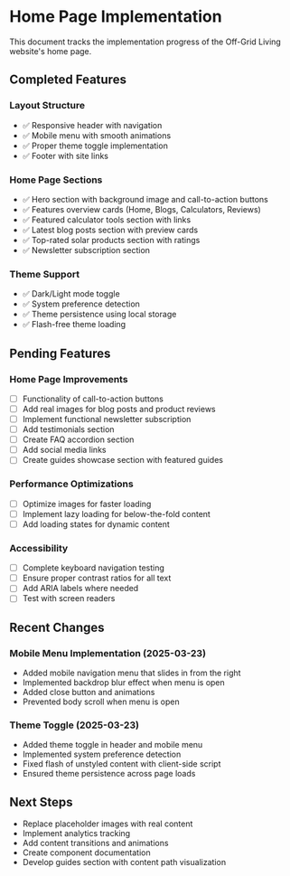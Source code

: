 # Home Page Implementation

This document tracks the implementation progress of the Off-Grid Living website's home page.

## Completed Features

### Layout Structure
- ✅ Responsive header with navigation
- ✅ Mobile menu with smooth animations
- ✅ Proper theme toggle implementation
- ✅ Footer with site links

### Home Page Sections
- ✅ Hero section with background image and call-to-action buttons
- ✅ Features overview cards (Home, Blogs, Calculators, Reviews)
- ✅ Featured calculator tools section with links
- ✅ Latest blog posts section with preview cards
- ✅ Top-rated solar products section with ratings
- ✅ Newsletter subscription section

### Theme Support
- ✅ Dark/Light mode toggle
- ✅ System preference detection
- ✅ Theme persistence using local storage
- ✅ Flash-free theme loading

## Pending Features

### Home Page Improvements
- [ ] Functionality of call-to-action buttons
- [ ] Add real images for blog posts and product reviews
- [ ] Implement functional newsletter subscription
- [ ] Add testimonials section
- [ ] Create FAQ accordion section
- [ ] Add social media links
- [ ] Create guides showcase section with featured guides

### Performance Optimizations
- [ ] Optimize images for faster loading
- [ ] Implement lazy loading for below-the-fold content
- [ ] Add loading states for dynamic content

### Accessibility
- [ ] Complete keyboard navigation testing
- [ ] Ensure proper contrast ratios for all text
- [ ] Add ARIA labels where needed
- [ ] Test with screen readers

## Recent Changes

### Mobile Menu Implementation (2025-03-23)
- Added mobile navigation menu that slides in from the right
- Implemented backdrop blur effect when menu is open
- Added close button and animations
- Prevented body scroll when menu is open

### Theme Toggle (2025-03-23)
- Added theme toggle in header and mobile menu
- Implemented system preference detection
- Fixed flash of unstyled content with client-side script
- Ensured theme persistence across page loads

## Next Steps
- Replace placeholder images with real content
- Implement analytics tracking
- Add content transitions and animations
- Create component documentation
- Develop guides section with content path visualization
